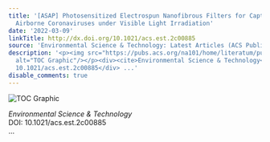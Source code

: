 ```yaml
---
title: '[ASAP] Photosensitized Electrospun Nanofibrous Filters for Capturing and Killing
  Airborne Coronaviruses under Visible Light Irradiation'
date: '2022-03-09'
linkTitle: http://dx.doi.org/10.1021/acs.est.2c00885
source: 'Environmental Science & Technology: Latest Articles (ACS Publications)'
description: '<p><img src="https://pubs.acs.org/na101/home/literatum/publisher/achs/journals/content/esthag/0/esthag.ahead-of-print/acs.est.2c00885/20220309/images/medium/es2c00885_0005.gif"
  alt="TOC Graphic"/></p><div><cite>Environmental Science & Technology</cite></div><div>DOI:
  10.1021/acs.est.2c00885</div> ...'
disable_comments: true
---
```

<p><img src="https://pubs.acs.org/na101/home/literatum/publisher/achs/journals/content/esthag/0/esthag.ahead-of-print/acs.est.2c00885/20220309/images/medium/es2c00885_0005.gif" alt="TOC Graphic"/></p><div><cite>Environmental Science & Technology</cite></div><div>DOI: 10.1021/acs.est.2c00885</div> ...
